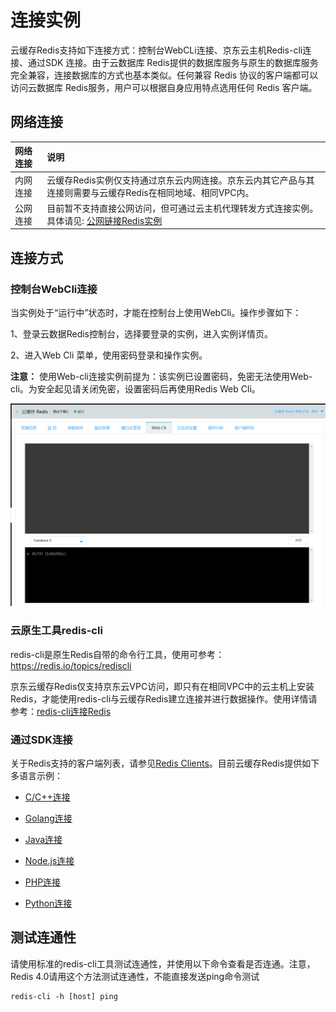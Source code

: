 # 连接实例


云缓存Redis支持如下连接方式：控制台WebCLi连接、京东云主机Redis-cli连接、通过SDK 连接。由于云数据库 Redis提供的数据库服务与原生的数据库服务完全兼容，连接数据库的方式也基本类似。任何兼容 Redis 协议的客户端都可以访问云数据库 Redis服务，用户可以根据自身应用特点选用任何 Redis 客户端。



##  网络连接
|  网络连接  |  说明  |  
| :--- | :---  | 
|  内网连接	|  云缓存Redis实例仅支持通过京东云内网连接。京东云内其它产品与其连接则需要与云缓存Redis在相同地域、相同VPC内。|  
|  公网连接	|  目前暂不支持直接公网访问，但可通过云主机代理转发方式连接实例。具体请见:  [公网链接Redis实例](../Operation-Guide/Connect/ConnectInstance.md)  |  




##  连接方式

###  控制台WebCli连接

当实例处于“运行中”状态时，才能在控制台上使用WebCli。操作步骤如下：

1、登录云数据Redis控制台，选择要登录的实例，进入实例详情页。

2、进入Web Cli 菜单，使用密码登录和操作实例。

**注意：**  使用Web-cli连接实例前提为：该实例已设置密码，免密无法使用Web-cli。为安全起见请关闭免密，设置密码后再使用Redis Web Cli。 

![](../../../../image/Redis/Connect-Instances-1.png)



###  云原生工具redis-cli

redis-cli是原生Redis自带的命令行工具，使用可参考：https://redis.io/topics/rediscli

京东云缓存Redis仅支持京东云VPC访问，即只有在相同VPC中的云主机上安装Redis，才能使用redis-cli与云缓存Redis建立连接并进行数据操作。使用详情请参考：[redis-cli连接Redis](../Operation-Guide/Connect/Tool-Redis-CLI.md)   

###  通过SDK连接
关于Redis支持的客户端列表，请参见[Redis Clients](http://redis.io/clients)。目前云缓存Redis提供如下多语言示例：

  -  [C/C++连接](../Operation-Guide/Connect/CorCplusplus-Connect-to-Redis-Instance.md)   

  -   [Golang连接](../Operation-Guide/Connect/Golang-Connect-to-Redis-Instance.md)   

  -   [Java连接](../Operation-Guide/Connect/Java-Connect-to-Redis-Instance.md)   

  -   [Node.js连接](../Operation-Guide/Connect/Node.js-Connect-to-Redis-Instance.md)   

  -   [PHP连接](../Operation-Guide/Connect/PHP-Connect-to-Redis-Instance.md)   

  -   [Python连接](../Operation-Guide/Connect/Python-Connect-to-Redis-Instance.md)   


##  测试连通性

请使用标准的redis-cli工具测试连通性，并使用以下命令查看是否连通。注意，Redis 4.0请用这个方法测试连通性，不能直接发送ping命令测试

    redis-cli -h [host] ping
   
    



